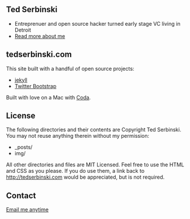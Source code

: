 ## Ted Serbinski
- Entreprenuer and open source hacker turned early stage VC living in Detroit
- [Read more about me](http://tedserbinski.com/about.html)

## tedserbinski.com

This site built with a handful of open source projects:

- [jekyll](http://jekyllrb.com/)
- [Twitter Bootstrap](http://twitter.github.com/bootstrap/)

Built with love on a Mac with [Coda](http://panic.com/coda).

## License

The following directories and their contents are Copyright Ted Serbinski. You may not reuse anything therein without my permission:

* _posts/
* img/

All other directories and files are MIT Licensed. Feel free to use the HTML and CSS as you please. If you do use them, a link back to http://tedserbinski.com would be appreciated, but is not required.

## Contact

[Email me anytime](mailto:hi@tedserbinski.com)
